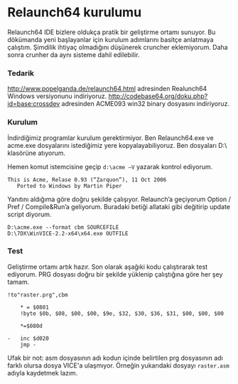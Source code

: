 # Relaunch64 kurulumu

Relaunch64 IDE bizlere oldukça pratik bir geliştirme ortamı sunuyor. Bu dökümanda yeni başlayanlar için kurulum adımlarını basitçe anlatmaya çalıştım.
Şimdilik ihtiyaç olmadığını düşünerek cruncher eklemiyorum. Daha sonra crunher da aynı sisteme dahil edilebilir.  

### Tedarik

http://www.popelganda.de/relaunch64.html adresinden Realunch64 Windows versiyonunu indiriyoruz.
http://codebase64.org/doku.php?id=base:crossdev adresinden ACME093 win32 binary dosyasını indiriyoruz.

### Kurulum

İndirdiğimiz programlar kurulum gerektirmiyor. Ben Relaunch64.exe ve acme.exe dosyalarını istediğimiz yere kopyalayabiliyoruz. Ben dosyaları D:\ klasörüne atıyorum.

Hemen komut istemcisine geçip `d:\acme –V` yazarak kontrol ediyorum.

```MSDOS
This is Acme, Relase 0.93 (“Zarquon”), 11 Oct 2006
   Ported to Windows by Martin Piper
```
Yanıtını aldığıma göre doğru şekilde çalışıyor.
Relaunch’a geçiyorum
Option / Pref / Compile&Run’a geliyorum. Buradaki betiği allataki gibi değitirip update script diyorum.
```MSDOS
D:\acme.exe --format cbm SOURCEFILE
D:\7DX\WinVICE-2.2-x64\x64.exe OUTFILE
```

### Test
Geliştirme ortamı artık hazır. Son olarak aşağıki kodu çalıştırarak test ediyorum. PRG dosyası doğru bir şekilde yüklenip çalıştığına göre her şey tamam. 

```ASM
!to"raster.prg",cbm  	

	* = $0801
	!byte $0b, $08, $00, $00, $9e, $32, $30, $36, $31, $00, $00, $00

	*=$080d

-	inc $d020
	jmp -			
```
Ufak bir not: asm dosyasının adı kodun içinde belirtilen prg dosyasının adı farklı olursa dosya VICE'a ulaşmıyor. Örneğin yukarıdaki dosyayı `raster.asm` adıyla kaydetmek lazım.

